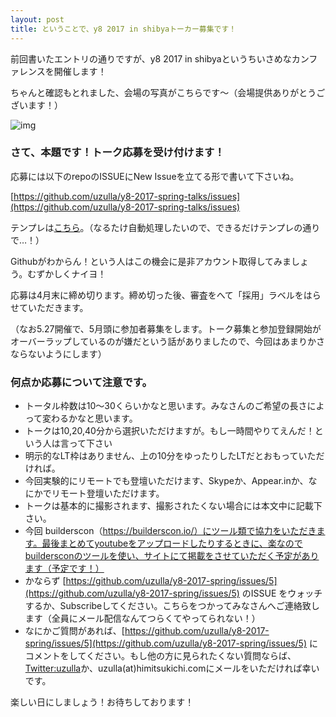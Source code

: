 ```yaml
---
layout: post
title: ということで、y8 2017 in shibyaトーカー募集です！
---
```


前回書いたエントリの通りですが、y8 2017 in shibyaというちいさめなカンファレンスを開催します！

ちゃんと確認もとれました、会場の写真がこちらです〜（会場提供ありがとうございます！）

![img](https://lh3.googleusercontent.com/w5gcH0hOtbfmOlg8Ka7E5fmtBra0SQg7skXcllXmROsX0-ZFUa7aEg7KM4ZY5wTbVP4YFNrWHSw5f63aQYKvyeP159y4nl7tpUhY-r7WbraU63Y81hFtsgQiEmqqC4CaWd-VJOI14MQe-gQaopwvvWNtIDoAIpQt7NWNW9uOaeLwNygcfV2ovPTtFIAcLnd8efGRW3DGnIvEGvDWeBHiArzsax7cqtnxB70DcG4RhKlYG7DhUlEluHg6rSQimkz9OBW6CLf2czXV6_Vd2sWU_htqBuVg7-s_1nqzsW5extgM0W6mO4xcIB11fqZuNlr4d3wLLCNUzFVGzNm-KuRqO9mbqgvb5NUgYxeQUl_AR2PhJKDo5zTNnDm7whmhShjhpqCm3VTRmXP-kniK2SqLKNRi7D9X8oYF44mXLnT8vsDKcfUV7tsxI4AbwfeqjDjRdnnxCKzw7UqC9kt-UkHWU380sxB7iaHu4v_D0Gah8cZUGpr92DlGLQG7nI0MQhRIpwTeeYUgP9-9U4Wp6Lr0Ahzft6nqs4Ok7-izXYGU8bHoM1ZzfiKDxtZEOzZfY9qFKYRoRVsDoYEesOFqpUUsIwsMpwySLew218v5zeBx-c10-aKbIn7eDg=w1569-h1177-no)


### さて、本題です！トーク応募を受け付けます！

応募には以下のrepoのISSUEにNew Issueを立てる形で書いて下さいね。

[https://github.com/uzulla/y8-2017-spring-talks/issues](https://github.com/uzulla/y8-2017-spring-talks/issues)

テンプレは[こちら](https://github.com/uzulla/y8-2017-spring-talks/issues/2)。（なるたけ自動処理したいので、できるだけテンプレの通りで…！）

Githubがわからん！という人はこの機会に是非アカウント取得してみましょう。むずかしくナイヨ！

応募は4月末に締め切ります。締め切った後、審査をへて「採用」ラベルをはらせていただきます。

（なお5.27開催で、5月頭に参加者募集をします。トーク募集と参加登録開始がオーバーラップしているのが嫌だという話がありましたので、今回はあまりかさならないようにします）


### 何点か応募について注意です。

- トータル枠数は10〜30くらいかなと思います。みなさんのご希望の長さによって変わるかなと思います。
- トークは10,20,40分から選択いただけますが。もし一時間やりてえんだ！という人は言って下さい
- 明示的なLT枠はありません、上の10分をゆったりしたLTだとおもっていただければ。
- 今回実験的にリモートでも登壇いただけます、Skypeか、Appear.inか、なにかでリモート登壇いただけます。
- トークは基本的に撮影されます、撮影されたくない場合には本文中に記載下さい。
- 今回 builderscon（https://builderscon.io/）にツール類で協力をいただきます。最後まとめてyoutubeをアップロードしたりするときに、楽なのでbuildersconのツールを使い、サイトにて掲載をさせていただく予定があります（予定です！）
- かならず [https://github.com/uzulla/y8-2017-spring/issues/5](https://github.com/uzulla/y8-2017-spring/issues/5) のISSUE をウォッチするか、Subscribeしてください。こちらをつかってみなさんへご連絡致します（全員にメール配信なんてつらくてやってられない！）
- なにかご質問があれば、[https://github.com/uzulla/y8-2017-spring/issues/5](https://github.com/uzulla/y8-2017-spring/issues/5) にコメントをしてください。もし他の方に見られたくない質問ならば、[Twitter:uzulla](https://twitter.com/uzulla)か、uzulla(at)himitsukichi.comにメールをいただければ幸いです。

楽しい日にしましょう！お待ちしております！
